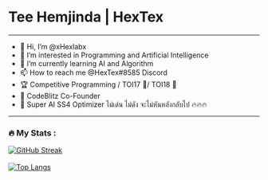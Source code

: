 # Tee Hemjinda | HexTex

<hr>

- 👋 Hi, I’m @xHexlabx
- 👀 I’m interested in Programming and Artificial Intelligence
- 🌱 I’m currently learning AI and Algorithm
- 📫 How to reach me @HexTex#8585 Discord
- 🏆 Competitive Programming / TOI17 🥉/ TOI18 🥇
- 🏢 CodeBlitz Co-Founder
- 🤖 Super AI SS4 Optimizer ไม่เด่น ไม่ดัง จะไม่หันหลังกลับไป 🔥🔥🔥

<hr>

<p align="center">

### :fire: My Stats :
[![GitHub Streak](http://github-readme-streak-stats.herokuapp.com?user=xHexlabx&theme=dark&background=000000)](https://git.io/streak-stats)
<br><br>
[![Top Langs](https://github-readme-stats.vercel.app/api/top-langs/?username=xHexlabx&layout=compact&theme=vision-friendly-dark)](https://github.com/anuraghazra/github-readme-stats)

</p>

<!---
xHexlabx/xHexlabx is a ✨ special ✨ repository because its `README.md` (this file) appears on your GitHub profile.
You can click the Preview link to take a look at your changes.
--->
